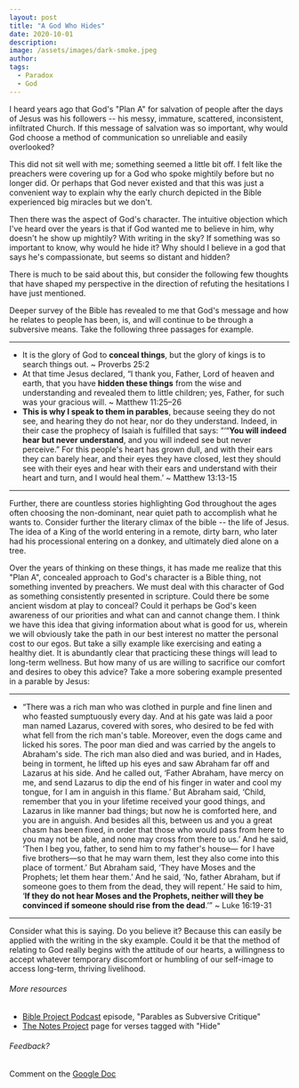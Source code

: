 ```yaml
---
layout: post
title: "A God Who Hides"
date: 2020-10-01
description: 
image: /assets/images/dark-smoke.jpeg
author: 
tags: 
  - Paradox
  - God
---
```

I heard years ago that God's "Plan A" for salvation of people after the days of Jesus was his followers -- his messy, immature, scattered, inconsistent, infiltrated Church. If this message of salvation was so important, why would God choose a method of communication so unreliable and easily overlooked?

This did not sit well with me; something seemed a little bit off. I felt like the preachers were covering up for a God who spoke mightily before but no longer did. Or perhaps that God never existed and that this was just a convenient way to explain why the early church depicted in the Bible experienced big miracles but we don't.

Then there was the aspect of God's character. The intuitive objection which I've heard over the years is that if God wanted me to believe in him, why doesn't he show up mightily? With writing in the sky? If something was so important to know, why would he hide it?  Why should I believe in a god that says he's compassionate, but seems so distant and hidden?

There is much to be said about this, but consider the following few thoughts that have shaped my perspective in the direction of refuting the hesitations I have just mentioned.

Deeper survey of the Bible has revealed to me that God's message and how he relates to people has been, is, and will continue to be through a subversive means. Take the following three passages for example.

---
- It is the glory of God to **conceal things**, but the glory of kings is to search things out. ~ Proverbs 25:2
- At that time Jesus declared, “I thank you, Father, Lord of heaven and earth, that you have **hidden these things** from the wise and understanding and revealed them to little children; yes, Father, for such was your gracious will. ~ Matthew 11:25–26
- **This is why I speak to them in parables**, because seeing they do not see, and hearing they do not hear, nor do they understand. Indeed, in their case the prophecy of Isaiah is fulfilled that says: “‘“**You will indeed hear but never understand**,
    and you will indeed see but never perceive.”
For this people's heart has grown dull,
    and with their ears they can barely hear,
    and their eyes they have closed,
lest they should see with their eyes
    and hear with their ears
and understand with their heart
    and turn, and I would heal them.’ ~ Matthew 13:13-15

---

Further, there are countless stories highlighting God throughout the ages often choosing the non-dominant, near quiet path to accomplish what he wants to. Consider further the literary climax of the bible -- the life of Jesus. The idea of a King of the world entering in a remote, dirty barn, who later had his processional entering on a donkey, and ultimately died alone on a tree.

Over the years of thinking on these things, it has made me realize that this "Plan A", concealed approach to God's character is a Bible thing, not something invented by preachers. We must deal with this character of God as something consistently presented in scripture. Could there be some ancient wisdom at play to conceal? Could it perhaps be God's keen awareness of our priorities and what can and cannot change them. I think we have this idea that giving information about what is good for us, wherein we will obviously take the path in our best interest no matter the personal cost to our egos.  But take a silly example like exercising and eating a healthy diet.  It is abundantly clear that practicing these things will lead to long-term wellness.  But how many of us are willing to sacrifice our comfort and desires to obey this advice?  Take a more sobering example presented in a parable by Jesus:

---

- “There was a rich man who was clothed in purple and fine linen and who feasted sumptuously every day. And at his gate was laid a poor man named Lazarus, covered with sores, who desired to be fed with what fell from the rich man's table. Moreover, even the dogs came and licked his sores. The poor man died and was carried by the angels to Abraham's side. The rich man also died and was buried, and in Hades, being in torment, he lifted up his eyes and saw Abraham far off and Lazarus at his side. And he called out, ‘Father Abraham, have mercy on me, and send Lazarus to dip the end of his finger in water and cool my tongue, for I am in anguish in this flame.’ But Abraham said, ‘Child, remember that you in your lifetime received your good things, and Lazarus in like manner bad things; but now he is comforted here, and you are in anguish. And besides all this, between us and you a great chasm has been fixed, in order that those who would pass from here to you may not be able, and none may cross from there to us.’ And he said, ‘Then I beg you, father, to send him to my father's house— for I have five brothers—so that he may warn them, lest they also come into this place of torment.’ But Abraham said, ‘They have Moses and the Prophets; let them hear them.’ And he said, ‘No, father Abraham, but if someone goes to them from the dead, they will repent.’ He said to him, ‘**If they do not hear Moses and the Prophets, neither will they be convinced if someone should rise from the dead**.’” ~ Luke 16:19-31

---

Consider what this is saying. Do you believe it? Because this can easily be applied with the writing in the sky example. Could it be that the method of relating to God really begins with the attitude of our hearts, a willingness to accept whatever temporary discomfort or humbling of our self-image to access long-term, thriving livelihood.  

###### More resources
- [Bible Project Podcast](https://bibleproject.com/podcast/parables-subversive-critique/) episode, "Parables as Subversive Critique"
- [The Notes Project](http://thenotesproject.surge.sh/Hide) page for verses tagged with "Hide"

###### Feedback?
Comment on the [Google Doc](https://docs.google.com/document/d/1OtdvYsMoNAIgH9fpjw3gdpR_oFMrp8GAUcMKIggvO68/edit?usp=sharing)
